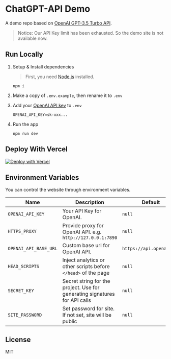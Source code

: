 # ChatGPT-API Demo

A demo repo based on [OpenAI GPT-3.5 Turbo API](https://platform.openai.com/docs/guides/chat).

> Notice: Our API Key limit has been exhausted. So the demo site is not available now.

## Run Locally

1. Setup & Install dependencies

    > First, you need [Node.js](https://nodejs.org/) installed.

    ```shell
    npm i
    ```

2. Make a copy of `.env.example`, then rename it to `.env`
3. Add your [OpenAI API key](https://platform.openai.com/account/api-keys) to `.env`
    ```
    OPENAI_API_KEY=sk-xxx...
    ```
4. Run the app
    ```shell
    npm run dev
    ```

## Deploy With Vercel

[![Deploy with Vercel](https://vercel.com/button)](https://vercel.com/new/clone?repository-url=https%3A%2F%2Fgithub.com%2Fddiu8081%2Fchatgpt-demo&env=OPENAI_API_KEY&envDescription=OpenAI%20API%20Key&envLink=https%3A%2F%2Fplatform.openai.com%2Faccount%2Fapi-keys)

## Environment Variables

You can control the website through environment variables.

| Name | Description | Default |
| --- | --- | --- |
| `OPENAI_API_KEY` | Your API Key for OpenAI. | `null` |
| `HTTPS_PROXY` | Provide proxy for OpenAI API. e.g. `http://127.0.0.1:7890` | `null` |
| `OPENAI_API_BASE_URL` | Custom base url for OpenAI API. | `https://api.openai.com` |
| `HEAD_SCRIPTS` | Inject analytics or other scripts before `</head>` of the page | `null` |
| `SECRET_KEY` | Secret string for the project. Use for generating signatures for API calls | `null` |
| `SITE_PASSWORD` | Set password for site. If not set, site will be public | `null` |

## License

MIT
